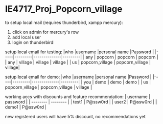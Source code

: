 # IE4717_Proj_Popcorn_village

to setup local mail (requires thunderbird, xampp mercury):

1. click on admin for mercury's row
2. add local user
3. login on thunderbird

setup local email for testing:
|who |username |personal name |Password |
|-----|---------|--------------|---------|
| any | popcorn | popcorn | popcorn |
| any | village | village | village |
| us | popcorn_village | popcorn_village | village|

setup local email for demo:
|who |username |personal name |Password |
|-----|---------|--------------|---------|
| you | demo | demo | demo |
| us | popcorn_village | popcorn_village | village |

working accs with discounts and feature recommendation:
| username | password |
| -------- | -------- |
| test1 | P@ssw0rd |
| user2 | P@ssw0rd |
| demo1 | P@ssw0rd |

new registered users will have 5% discount, no recommendations yet
